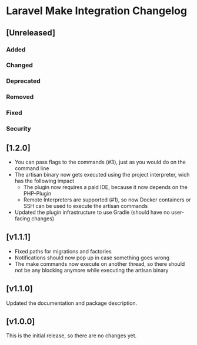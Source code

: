 # Laravel Make Integration Changelog

## [Unreleased]
### Added

### Changed

### Deprecated

### Removed

### Fixed

### Security
## [1.2.0]

- You can pass flags to the commands (#3), just as you would do on the command line
- The artisan binary now gets executed using the project interpreter, wich has the following impact
    - The plugin now requires a paid IDE, because it now depends on the PHP-Plugin
    - Remote Interpreters are supported (#1), so now Docker containers or SSH can be used to execute the artisan commands
- Updated the plugin infrastructure to use Gradle (should have no user-facing changes)

## [v1.1.1]

- Fixed paths for migrations and factories
- Notifications should now pop up in case something goes wrong
- The make commands now execute on another thread, so there should not be any blocking anymore while executing the artisan binary

## [v1.1.0]

Updated the documentation and package description.

## [v1.0.0]

This is the initial release, so there are no changes yet.
